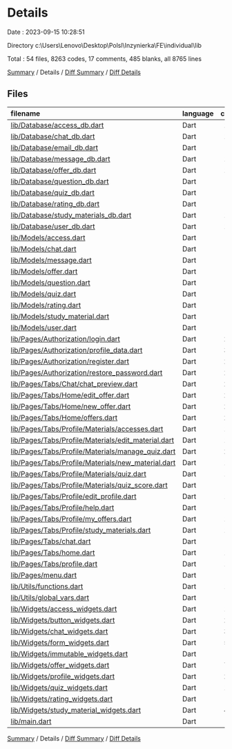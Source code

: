 # Details

Date : 2023-09-15 10:28:51

Directory c:\\Users\\Lenovo\\Desktop\\Polsl\\Inzynierka\\FE\\individual\\lib

Total : 54 files,  8263 codes, 17 comments, 485 blanks, all 8765 lines

[Summary](results.md) / Details / [Diff Summary](diff.md) / [Diff Details](diff-details.md)

## Files
| filename | language | code | comment | blank | total |
| :--- | :--- | ---: | ---: | ---: | ---: |
| [lib/Database/access_db.dart](/lib/Database/access_db.dart) | Dart | 114 | 0 | 28 | 142 |
| [lib/Database/chat_db.dart](/lib/Database/chat_db.dart) | Dart | 167 | 0 | 21 | 188 |
| [lib/Database/email_db.dart](/lib/Database/email_db.dart) | Dart | 29 | 0 | 3 | 32 |
| [lib/Database/message_db.dart](/lib/Database/message_db.dart) | Dart | 102 | 0 | 15 | 117 |
| [lib/Database/offer_db.dart](/lib/Database/offer_db.dart) | Dart | 198 | 0 | 18 | 216 |
| [lib/Database/question_db.dart](/lib/Database/question_db.dart) | Dart | 94 | 0 | 18 | 112 |
| [lib/Database/quiz_db.dart](/lib/Database/quiz_db.dart) | Dart | 81 | 0 | 12 | 93 |
| [lib/Database/rating_db.dart](/lib/Database/rating_db.dart) | Dart | 38 | 0 | 10 | 48 |
| [lib/Database/study_materials_db.dart](/lib/Database/study_materials_db.dart) | Dart | 113 | 0 | 19 | 132 |
| [lib/Database/user_db.dart](/lib/Database/user_db.dart) | Dart | 153 | 0 | 11 | 164 |
| [lib/Models/access.dart](/lib/Models/access.dart) | Dart | 12 | 0 | 3 | 15 |
| [lib/Models/chat.dart](/lib/Models/chat.dart) | Dart | 22 | 0 | 4 | 26 |
| [lib/Models/message.dart](/lib/Models/message.dart) | Dart | 15 | 0 | 2 | 17 |
| [lib/Models/offer.dart](/lib/Models/offer.dart) | Dart | 20 | 0 | 3 | 23 |
| [lib/Models/question.dart](/lib/Models/question.dart) | Dart | 20 | 0 | 2 | 22 |
| [lib/Models/quiz.dart](/lib/Models/quiz.dart) | Dart | 13 | 0 | 2 | 15 |
| [lib/Models/rating.dart](/lib/Models/rating.dart) | Dart | 11 | 0 | 2 | 13 |
| [lib/Models/study_material.dart](/lib/Models/study_material.dart) | Dart | 13 | 0 | 3 | 16 |
| [lib/Models/user.dart](/lib/Models/user.dart) | Dart | 21 | 0 | 2 | 23 |
| [lib/Pages/Authorization/login.dart](/lib/Pages/Authorization/login.dart) | Dart | 235 | 1 | 12 | 248 |
| [lib/Pages/Authorization/profile_data.dart](/lib/Pages/Authorization/profile_data.dart) | Dart | 321 | 0 | 10 | 331 |
| [lib/Pages/Authorization/register.dart](/lib/Pages/Authorization/register.dart) | Dart | 244 | 0 | 8 | 252 |
| [lib/Pages/Authorization/restore_password.dart](/lib/Pages/Authorization/restore_password.dart) | Dart | 250 | 1 | 8 | 259 |
| [lib/Pages/Tabs/Chat/chat_preview.dart](/lib/Pages/Tabs/Chat/chat_preview.dart) | Dart | 209 | 1 | 12 | 222 |
| [lib/Pages/Tabs/Home/edit_offer.dart](/lib/Pages/Tabs/Home/edit_offer.dart) | Dart | 232 | 1 | 8 | 241 |
| [lib/Pages/Tabs/Home/new_offer.dart](/lib/Pages/Tabs/Home/new_offer.dart) | Dart | 224 | 1 | 8 | 233 |
| [lib/Pages/Tabs/Home/offers.dart](/lib/Pages/Tabs/Home/offers.dart) | Dart | 202 | 1 | 10 | 213 |
| [lib/Pages/Tabs/Profile/Materials/accesses.dart](/lib/Pages/Tabs/Profile/Materials/accesses.dart) | Dart | 107 | 0 | 5 | 112 |
| [lib/Pages/Tabs/Profile/Materials/edit_material.dart](/lib/Pages/Tabs/Profile/Materials/edit_material.dart) | Dart | 134 | 0 | 10 | 144 |
| [lib/Pages/Tabs/Profile/Materials/manage_quiz.dart](/lib/Pages/Tabs/Profile/Materials/manage_quiz.dart) | Dart | 254 | 1 | 8 | 263 |
| [lib/Pages/Tabs/Profile/Materials/new_material.dart](/lib/Pages/Tabs/Profile/Materials/new_material.dart) | Dart | 116 | 0 | 9 | 125 |
| [lib/Pages/Tabs/Profile/Materials/quiz.dart](/lib/Pages/Tabs/Profile/Materials/quiz.dart) | Dart | 143 | 0 | 9 | 152 |
| [lib/Pages/Tabs/Profile/Materials/quiz_score.dart](/lib/Pages/Tabs/Profile/Materials/quiz_score.dart) | Dart | 73 | 1 | 5 | 79 |
| [lib/Pages/Tabs/Profile/edit_profile.dart](/lib/Pages/Tabs/Profile/edit_profile.dart) | Dart | 164 | 1 | 10 | 175 |
| [lib/Pages/Tabs/Profile/help.dart](/lib/Pages/Tabs/Profile/help.dart) | Dart | 74 | 1 | 5 | 80 |
| [lib/Pages/Tabs/Profile/my_offers.dart](/lib/Pages/Tabs/Profile/my_offers.dart) | Dart | 167 | 1 | 9 | 177 |
| [lib/Pages/Tabs/Profile/study_materials.dart](/lib/Pages/Tabs/Profile/study_materials.dart) | Dart | 125 | 0 | 8 | 133 |
| [lib/Pages/Tabs/chat.dart](/lib/Pages/Tabs/chat.dart) | Dart | 72 | 0 | 7 | 79 |
| [lib/Pages/Tabs/home.dart](/lib/Pages/Tabs/home.dart) | Dart | 188 | 1 | 7 | 196 |
| [lib/Pages/Tabs/profile.dart](/lib/Pages/Tabs/profile.dart) | Dart | 178 | 0 | 6 | 184 |
| [lib/Pages/menu.dart](/lib/Pages/menu.dart) | Dart | 75 | 1 | 6 | 82 |
| [lib/Utils/functions.dart](/lib/Utils/functions.dart) | Dart | 171 | 0 | 31 | 202 |
| [lib/Utils/global_vars.dart](/lib/Utils/global_vars.dart) | Dart | 12 | 0 | 4 | 16 |
| [lib/Widgets/access_widgets.dart](/lib/Widgets/access_widgets.dart) | Dart | 117 | 0 | 5 | 122 |
| [lib/Widgets/button_widgets.dart](/lib/Widgets/button_widgets.dart) | Dart | 298 | 0 | 8 | 306 |
| [lib/Widgets/chat_widgets.dart](/lib/Widgets/chat_widgets.dart) | Dart | 300 | 1 | 10 | 311 |
| [lib/Widgets/form_widgets.dart](/lib/Widgets/form_widgets.dart) | Dart | 565 | 0 | 14 | 579 |
| [lib/Widgets/immutable_widgets.dart](/lib/Widgets/immutable_widgets.dart) | Dart | 80 | 1 | 8 | 89 |
| [lib/Widgets/offer_widgets.dart](/lib/Widgets/offer_widgets.dart) | Dart | 722 | 0 | 14 | 736 |
| [lib/Widgets/profile_widgets.dart](/lib/Widgets/profile_widgets.dart) | Dart | 258 | 1 | 7 | 266 |
| [lib/Widgets/quiz_widgets.dart](/lib/Widgets/quiz_widgets.dart) | Dart | 163 | 0 | 6 | 169 |
| [lib/Widgets/rating_widgets.dart](/lib/Widgets/rating_widgets.dart) | Dart | 70 | 0 | 7 | 77 |
| [lib/Widgets/study_material_widgets.dart](/lib/Widgets/study_material_widgets.dart) | Dart | 447 | 1 | 8 | 456 |
| [lib/main.dart](/lib/main.dart) | Dart | 37 | 0 | 5 | 42 |

[Summary](results.md) / Details / [Diff Summary](diff.md) / [Diff Details](diff-details.md)